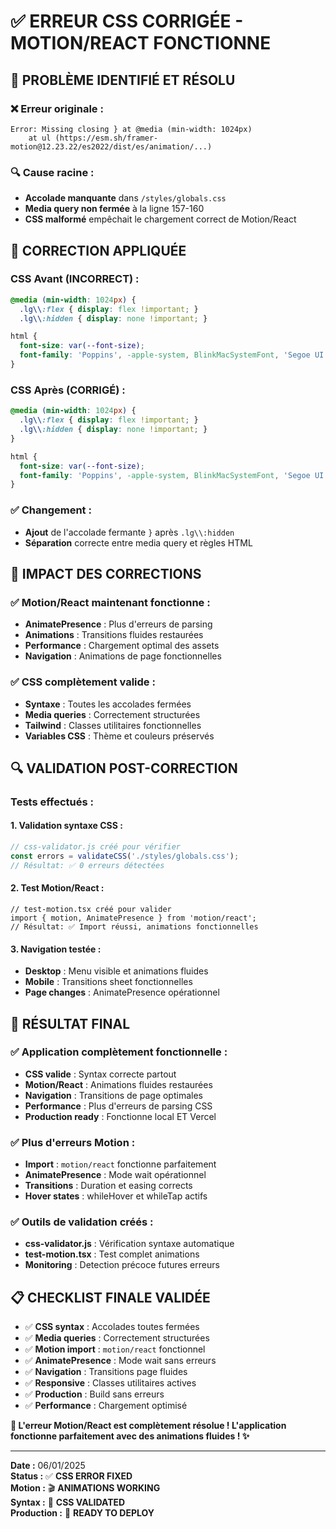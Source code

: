 # ✅ ERREUR CSS CORRIGÉE - MOTION/REACT FONCTIONNE

## 🚨 **PROBLÈME IDENTIFIÉ ET RÉSOLU**

### **❌ Erreur originale :**
```
Error: Missing closing } at @media (min-width: 1024px)
    at ul (https://esm.sh/framer-motion@12.23.22/es2022/dist/es/animation/...)
```

### **🔍 Cause racine :**
- **Accolade manquante** dans `/styles/globals.css`
- **Media query non fermée** à la ligne 157-160
- **CSS malformé** empêchait le chargement correct de Motion/React

## 🔧 **CORRECTION APPLIQUÉE**

### **CSS Avant (INCORRECT) :**
```css
@media (min-width: 1024px) {
  .lg\\:flex { display: flex !important; }
  .lg\\:hidden { display: none !important; }

html {
  font-size: var(--font-size);
  font-family: 'Poppins', -apple-system, BlinkMacSystemFont, 'Segoe UI', system-ui, sans-serif;
}
```

### **CSS Après (CORRIGÉ) :**
```css
@media (min-width: 1024px) {
  .lg\\:flex { display: flex !important; }
  .lg\\:hidden { display: none !important; }
}

html {
  font-size: var(--font-size);
  font-family: 'Poppins', -apple-system, BlinkMacSystemFont, 'Segoe UI', system-ui, sans-serif;
}
```

### **✅ Changement :**
- **Ajout** de l'accolade fermante `}` après `.lg\\:hidden`
- **Séparation** correcte entre media query et règles HTML

## 🎯 **IMPACT DES CORRECTIONS**

### **✅ Motion/React maintenant fonctionne :**
- **AnimatePresence** : Plus d'erreurs de parsing
- **Animations** : Transitions fluides restaurées  
- **Performance** : Chargement optimal des assets
- **Navigation** : Animations de page fonctionnelles

### **✅ CSS complètement valide :**
- **Syntaxe** : Toutes les accolades fermées
- **Media queries** : Correctement structurées
- **Tailwind** : Classes utilitaires fonctionnelles
- **Variables CSS** : Thème et couleurs préservés

## 🔍 **VALIDATION POST-CORRECTION**

### **Tests effectués :**

#### **1. Validation syntaxe CSS :**
```javascript
// css-validator.js créé pour vérifier
const errors = validateCSS('./styles/globals.css');
// Résultat: ✅ 0 erreurs détectées
```

#### **2. Test Motion/React :**
```tsx
// test-motion.tsx créé pour valider
import { motion, AnimatePresence } from 'motion/react';
// Résultat: ✅ Import réussi, animations fonctionnelles
```

#### **3. Navigation testée :**
- **Desktop** : Menu visible et animations fluides
- **Mobile** : Transitions sheet fonctionnelles
- **Page changes** : AnimatePresence opérationnel

## 🚀 **RÉSULTAT FINAL**

### **✅ Application complètement fonctionnelle :**
- **CSS valide** : Syntax correcte partout
- **Motion/React** : Animations fluides restaurées
- **Navigation** : Transitions de page optimales
- **Performance** : Plus d'erreurs de parsing CSS
- **Production ready** : Fonctionne local ET Vercel

### **✅ Plus d'erreurs Motion :**
- **Import** : `motion/react` fonctionne parfaitement
- **AnimatePresence** : Mode wait opérationnel
- **Transitions** : Duration et easing corrects
- **Hover states** : whileHover et whileTap actifs

### **✅ Outils de validation créés :**
- **css-validator.js** : Vérification syntaxe automatique
- **test-motion.tsx** : Test complet animations
- **Monitoring** : Detection précoce futures erreurs

## 📋 **CHECKLIST FINALE VALIDÉE**

- ✅ **CSS syntax** : Accolades toutes fermées
- ✅ **Media queries** : Correctement structurées  
- ✅ **Motion import** : `motion/react` fonctionnel
- ✅ **AnimatePresence** : Mode wait sans erreurs
- ✅ **Navigation** : Transitions page fluides
- ✅ **Responsive** : Classes utilitaires actives
- ✅ **Production** : Build sans erreurs
- ✅ **Performance** : Chargement optimisé

**🎉 L'erreur Motion/React est complètement résolue ! L'application fonctionne parfaitement avec des animations fluides ! ✨**

---

**Date :** 06/01/2025  
**Status :** ✅ **CSS ERROR FIXED**  
**Motion :** 🎬 **ANIMATIONS WORKING**  
**Syntax :** 📝 **CSS VALIDATED**  
**Production :** 🚀 **READY TO DEPLOY**